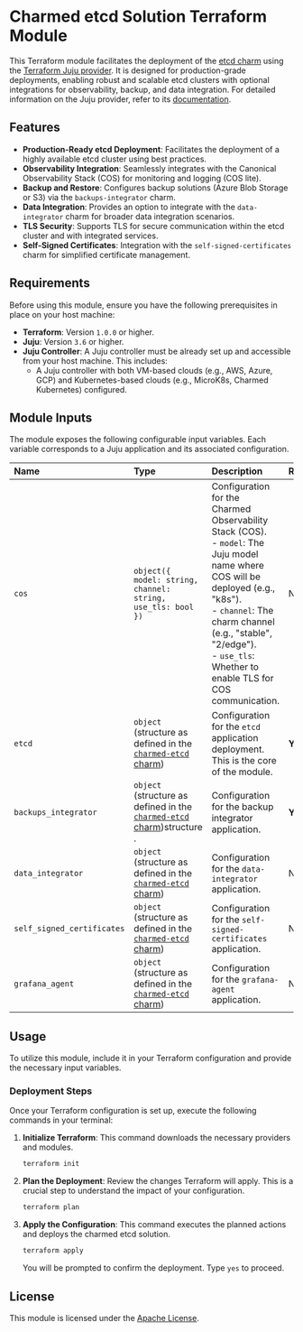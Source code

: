 # Charmed etcd Solution Terraform Module

This Terraform module facilitates the deployment of the [etcd charm](https://charmhub.io/etcd) using the [Terraform Juju provider](https://github.com/juju/terraform-provider-juju/). It is designed for production-grade deployments, enabling robust and scalable etcd clusters with optional integrations for observability, backup, and data integration. For detailed information on the Juju provider, refer to its [documentation](https://registry.terraform.io/providers/juju/juju/latest/docs).

## Features

  * **Production-Ready etcd Deployment**: Facilitates the deployment of a highly available etcd cluster using best practices.
  * **Observability Integration**: Seamlessly integrates with the Canonical Observability Stack (COS) for monitoring and logging (COS lite).
  * **Backup and Restore**: Configures backup solutions (Azure Blob Storage or S3) via the `backups-integrator` charm.
  * **Data Integration**: Provides an option to integrate with the `data-integrator` charm for broader data integration scenarios.
  * **TLS Security**: Supports TLS for secure communication within the etcd cluster and with integrated services.
  * **Self-Signed Certificates**: Integration with the `self-signed-certificates` charm for simplified certificate management.

## Requirements

Before using this module, ensure you have the following prerequisites in place on your host machine:

  * **Terraform**: Version `1.0.0` or higher.
  * **Juju**: Version `3.6` or higher.
  * **Juju Controller**: A Juju controller must be already set up and accessible from your host machine. This includes:
      * A Juju controller with both VM-based clouds (e.g., AWS, Azure, GCP) and Kubernetes-based clouds (e.g., MicroK8s, Charmed Kubernetes) configured. 

## Module Inputs

The module exposes the following configurable input variables. Each variable corresponds to a Juju application and its associated configuration.

| Name                       | Type                                                                                                                                                                      | Description                                                                                                                                                                                                                                                           | Required | Default                                          |
| :------------------------- | :------------------------------------------------------------------------------------------------------------------------------------------------------------------------ | :-------------------------------------------------------------------------------------------------------------------------------------------------------------------------------------------------------------------------------------------------------------------- | :------- | :----------------------------------------------- |
| `cos`                      | `object({ model: string, channel: string, use_tls: bool })`                                                                                                               | Configuration for the Charmed Observability Stack (COS). <br> - `model`: The Juju model name where COS will be deployed (e.g., "k8s"). <br> - `channel`: The charm channel (e.g., "stable", "2/edge"). <br> - `use_tls`: Whether to enable TLS for COS communication. | No       | `{model="k8s", channel="2/edge", use_tls=false}` |
| `etcd`                     | `object` (structure as defined in the [`charmed-etcd` charm](https://github.com/canonical/charmed-etcd-operator/blob/3.6/edge/terraform/product/variables.tf))            | Configuration for the `etcd` application deployment. This is the core of the module.                                                                                                                                                                                  | **Yes**  | `n/a`                                            |
| `backups_integrator`       | `object` (structure as defined in the [`charmed-etcd` charm](https://github.com/canonical/charmed-etcd-operator/blob/3.6/edge/terraform/product/variables.tf))structure . | Configuration for the backup integrator application.                                                                                                                                                                                                                  | **Yes**  | `null`                                           |
| `data_integrator`          | `object` (structure as defined in the [`charmed-etcd` charm](https://github.com/canonical/charmed-etcd-operator/blob/3.6/edge/terraform/product/variables.tf))            | Configuration for the `data-integrator` application.                                                                                                                                                                                                                  | No       | `{}`                                             |
| `self_signed_certificates` | `object` (structure as defined in the [`charmed-etcd` charm](https://github.com/canonical/charmed-etcd-operator/blob/3.6/edge/terraform/product/variables.tf))            | Configuration for the `self-signed-certificates` application.                                                                                                                                                                                                         | No       | `{}`                                             |
| `grafana_agent`            | `object` (structure as defined in the [`charmed-etcd` charm](https://github.com/canonical/charmed-etcd-operator/blob/3.6/edge/terraform/product/variables.tf))            | Configuration for the `grafana-agent` application.                                                                                                                                                                                                                    | No       | `{channel = "1/stable"}`                         |


## Usage

To utilize this module, include it in your Terraform configuration and provide the necessary input variables.


### Deployment Steps

Once your Terraform configuration is set up, execute the following commands in your terminal:

1.  **Initialize Terraform**: This command downloads the necessary providers and modules.

    ```bash
    terraform init
    ```

2.  **Plan the Deployment**: Review the changes Terraform will apply. This is a crucial step to understand the impact of your configuration.

    ```bash
    terraform plan
    ```

3.  **Apply the Configuration**: This command executes the planned actions and deploys the charmed etcd solution.

    ```bash
    terraform apply
    ```

    You will be prompted to confirm the deployment. Type `yes` to proceed.

## License

This module is licensed under the [Apache License](../../../LICENSE).
